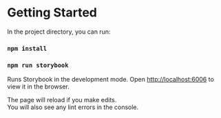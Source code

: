 # Getting Started

In the project directory, you can run:

### `npm install`

### `npm run storybook`

Runs Storybook in the development mode.
Open [http://localhost:6006](http://localhost:6006) to view it in the browser.

The page will reload if you make edits.\
You will also see any lint errors in the console.
